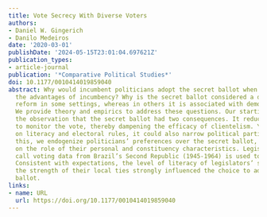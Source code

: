 ```yaml
---
title: Vote Secrecy With Diverse Voters
authors:
- Daniel W. Gingerich
- Danilo Medeiros
date: '2020-03-01'
publishDate: '2024-05-15T23:01:04.697621Z'
publication_types:
- article-journal
publication: '*Comparative Political Studies*'
doi: 10.1177/0010414019859040
abstract: Why would incumbent politicians adopt the secret ballot when doing so weakens
  the advantages of incumbency? Why is the secret ballot considered a democratizing
  reform in some settings, whereas in others it is associated with democratic backsliding?
  We provide theory and empirics to address these questions. Our starting point is
  the observation that the secret ballot had two consequences. It reduced the capacity
  to monitor the vote, thereby dampening the efficacy of clientelism. Yet, depending
  on literacy and electoral rules, it could also narrow political participation. Recognizing
  this, we endogenize politicians’ preferences over the secret ballot, concentrating
  on the role of their personal and constituency characteristics. Legislative roll
  call voting data from Brazil’s Second Republic (1945-1964) is used to test our framework.
  Consistent with expectations, the level of literacy of legislators’ supporters and
  the strength of their local ties strongly influenced the choice to adopt the secret
  ballot.
links:
- name: URL
  url: https://doi.org/10.1177/0010414019859040
---
```

